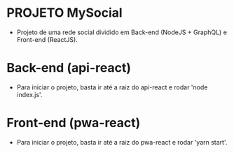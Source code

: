 # PROJETO MySocial

 - Projeto de uma rede social dividido em Back-end (NodeJS + GraphQL) e Front-end (ReactJS).

# Back-end (api-react)

 - Para iniciar o projeto, basta ir até a raiz do api-react e rodar 'node index.js'.

# Front-end (pwa-react)

 - Para iniciar o projeto, basta ir até a raiz do pwa-react e rodar 'yarn start'.

